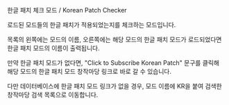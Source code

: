 한글 패치 체크 모드 / Korean Patch Checker

로드된 모드들의 한글 패치가 적용되었는지를 체크하는 모드입니다.

목록의 왼쪽에는 모드의 이름, 오른쪽에는 해당 모드의 한글 패치 모드가 로드되었다면 한글 패치 모드의 이름이 출력됩니다.

만약 한글 패치 모드가 없다면, "Click to Subscribe Korean Patch" 문구를 클릭해 해당 모드의 한글 패치 모드 창작마당 링크로 바로 갈 수 있습니다.

다만 데이터베이스에 한글 패치 모드 링크가 없을 경우, 모드 이름에 KR을 붙여 검색한 창작마당 검색 목록으로 이동합니다.
